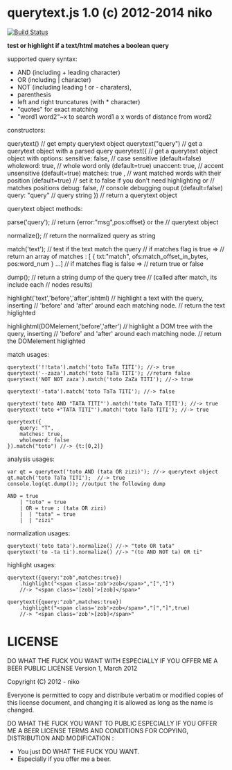 querytext.js 1.0 (c) 2012-2014 niko
===================================

[![Build Status](https://travis-ci.org/ZorGleH/querytext.js.png)](https://travis-ci.org/ZorGleH/querytext.js)

**test or highlight if a text/html matches a boolean query**

supported query syntax:

  - AND (including + leading character)
  - OR  (including | character)
  - NOT (including leading ! or - charaters),
  - parenthesis
  - left and right truncatures (with * character)
  - "quotes" for exact matching
  - "word1 word2"~x
    to search word1 a x words of distance from word2 

constructors:

  querytext()          // get empty querytext object
  querytext("query")   // get a querytext object with a parsed query
  querytext({          // get a querytext object object with options:
    sensitive: false,  //   case sensitive (default=false)
    wholeword: true,   //   whole word only (default=true)
    unaccent: true,    //   accent unsensitive (default=true)
    matches: true ,    //   want matched words with their position (default=true)
                       //     set it to false if you don't need highlighting or
                       //     matches positions
    debug: false,      //   console debugging ouput (default=false)
    query: "query"     //   query string
  })                   // return a querytext object

querytext object methods:

  parse('query');    // return {error:"msg",pos:offset} or the
                     // querytext object
  
  normalize();       // return the normalized query as string
  
  match('text');     // test if the text match the query
                     // if matches flag is true =>
                     //    return an array of matches :
                           [ { txt:"match", ofs:match_offset_in_bytes, pos:word_num } ...]
                     // if matches flag is false =>
                     //    return true or false
  
  dump();            // return a string dump of the query tree
                     // (called after match, its include each
                     // nodes results)
  
  highlight('text','before','after',ishtml)
                     // highlight a text with the query, inserting
                     // 'before' and 'after' around each matching node.
                     // return the text higlighted
  
  highlightml(DOMelement,'before','after')
                     // highlight a DOM tree with the query, inserting
                     // 'before' and 'after' around each matching node.
                     // return the DOMelement higlighted

match usages:

    querytext('!!tata').match('toto TaTa TITI'); //-> true
    querytext('--zaza').match('toto TaTa TITI'); //return false
    querytext('NOT NOT zaza').match('toto ZaZa TITI'); //-> true

    querytext('-tata').match('toto TaTa TITI'); //-> false

    querytext('toto AND "TATA TITI"').match('toto TaTa TITI'); //-> true
    querytext('toto +"TATA TITI"').match('toto TaTa TITI'); //-> true

    querytext({
        query: "T",
        matches: true,
        wholeword: false
    }).match("toto") //-> {t:[0,2]}

analysis usages:

    var qt = querytext('toto AND (tata OR zizi)'); //-> querytext object
    qt.match('toto TaTa TITI');  //-> true
    console.log(qt.dump()); //output the following dump

    AND = true
        | "toto" = true
        | OR = true : (tata OR zizi)
        |  | "tata" = true
        |  | "zizi"

normalization usages:

    querytext('toto tata').normalize() //-> "toto OR tata"
    querytext('to -ta ti').normalize() //-> "(to AND NOT ta) OR ti"

highlight usages:

    querytext({query:"zob",matches:true})
        .highlight("<span class='zob'>zob</span>","[","]")
        //-> "<span class='[zob]'>[zob]</span>"

    querytext({query:"zob",matches:true})
        .highlight("<span class='zob'>zob</span>","[","]",true)
        //-> "<span class='zob'>[zob]</span>"

LICENSE
=======

DO WHAT THE FUCK YOU WANT WITH
ESPECIALLY IF YOU OFFER ME A BEER
PUBLIC LICENSE
Version 1, March 2012

Copyright (C) 2012 - niko

Everyone is permitted to copy and distribute verbatim
or modified copies of this license document, and
changing it is allowed as long as the name is changed.

DO WHAT THE FUCK YOU WANT TO PUBLIC
ESPECIALLY IF YOU OFFER ME A BEER LICENSE
TERMS AND CONDITIONS FOR COPYING, DISTRIBUTION AND
MODIFICATION :
- You just DO WHAT THE FUCK YOU WANT.
- Especially if you offer me a beer.
